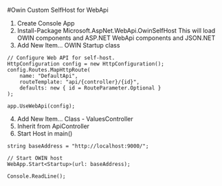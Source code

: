 ﻿#Owin Custom SelfHost for WebApi

1. Create Console App
2. Install-Package Microsoft.AspNet.WebApi.OwinSelfHost
	This will load OWIN components and ASP.NET WebApi components and JSON.NET
3. Add New Item... OWIN Startup class
```
// Configure Web API for self-host. 
HttpConfiguration config = new HttpConfiguration();
config.Routes.MapHttpRoute(
    name: "DefaultApi",
    routeTemplate: "api/{controller}/{id}",
    defaults: new { id = RouteParameter.Optional }
);

app.UseWebApi(config); 

```
4. Add New Item... Class - ValuesController
5. Inherit from ApiController
6. Start Host in main()
```
string baseAddress = "http://localhost:9000/";

// Start OWIN host 
WebApp.Start<Startup>(url: baseAddress);

Console.ReadLine(); 
```